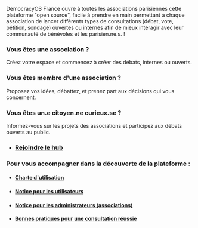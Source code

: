 DemocracyOS France ouvre à toutes les associations parisiennes cette plateforme "open source", facile à prendre en main permettant à chaque association de lancer différents types de consultations (débat, vote, pétition, sondage) ouvertes ou internes afin de mieux interagir avec leur communauté de bénévoles et les parisien.ne.s. !

### Vous êtes une association ?
Créez votre espace et commencez à créer des débats, internes ou ouverts.

### Vous êtes membre d'une association ?
Proposez vos idées, débattez, et prenez part aux décisions qui vous concernent.

### Vous êtes un.e citoyen.ne curieux.se ?
Informez-vous sur les projets des associations et participez aux débats ouverts au public.

- ### [Rejoindre le hub](/system/forums/create)

### Pour vous accompagner dans la découverte de la plateforme :
- #### [Charte d'utilisation](https://pad.f0rk.fr/s/rk8TWAZRX)
- #### [Notice pour les utilisateurs](https://pad.f0rk.fr/s/S1oGul1CQ)
- #### [Notice pour les administrateurs (associations)](https://pad.f0rk.fr/s/B1qO_lyRQ)
- #### [Bonnes pratiques pour une consultation réussie](/lib/site/boot/docs/GuidelinesParticipation.pdf)
